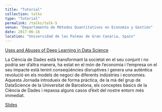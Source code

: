 ```yaml
---
title: "Tutorial"
collection: talks
type: "Tutorial"
permalink: /talks/talk-5
venue: "Departamento de Métodos Quantitativos en Economía y Gestión"
date: 2017-06-16
location: "Universidad de las Palmas de Gran Canaria, Spain"
---
```


[Uses and Abuses of Deep Learning in Data Science](http://www.dmc.ulpgc.es/seminarios/uses-and-abuses-of-deep-learning-in-data-science.html)

La Ciència de Dades està transformant la societat en el seu conjunt i no podria ser d’altra manera, ha estat en el món de l’economia i 
l’empresa on el seu impacte està tenint conseqüències disruptives i genera una autèntica revolució en els models de negoci de 
diferents indústries i economies. Aquesta Jornada introdueix de forma pràctica, de la mà del grup de DataScience de la Universitat 
de Barcelona, els conceptes bàsics de la Ciència de Dades i repassa alguns casos d’èxit del nostre entorn més immediat.

[Slides](https://drive.google.com/file/d/0B71emtbfrP0XVkhOa080dUdlZ28/view)
